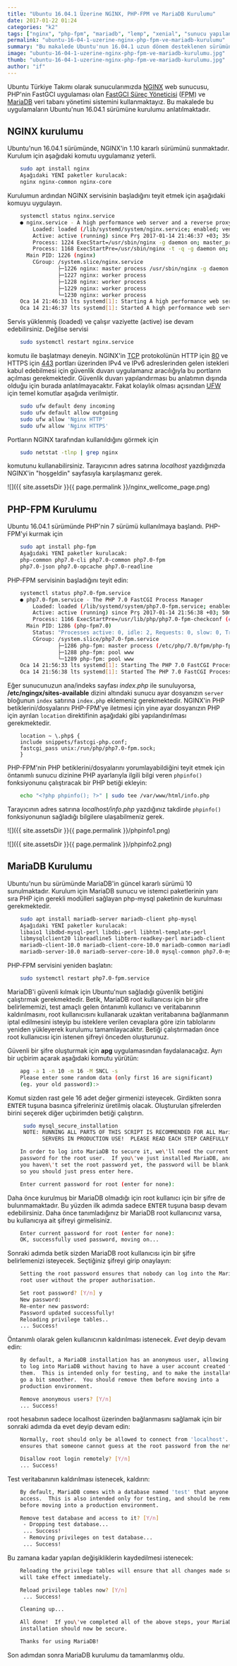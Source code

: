 ```yaml
---
title: "Ubuntu 16.04.1 Üzerine NGINX, PHP-FPM ve MariaDB Kurulumu"
date: 2017-01-22 01:24
categories: "k2"
tags: ["nginx", "php-fpm", "mariadb", "lemp", "xenial", "sunucu yapılandırma", "açık kaynak"]
permalink: "ubuntu-16-04-1-uzerine-nginx-php-fpm-ve-mariadb-kurulumu"
summary: "Bu makalede Ubuntu'nun 16.04.1 uzun dönem desteklenen sürümüne NGINX web sunucusu, PHP-FPM FastGCI süreç yöneticisi ve MariaDB veri tabanı yöneticisinin kurulumu anlatılmaktadır."
image: "ubuntu-16-04-1-uzerine-nginx-php-fpm-ve-mariadb-kurulumu.jpg"
thumb: "ubuntu-16-04-1-uzerine-nginx-php-fpm-ve-mariadb-kurulumu.jpg"
author: "if"
---
```

Ubuntu Türkiye Takımı olarak sunucularımızda <a href="https://www.nginx.com/">NGINX</a> web sunucusu, PHP'nin FastGCI uygulaması olan <a href="https://secure.php.net/manual/en/install.fpm.php">FastGCI Süreç Yöneticisi</a> (<abbr title="FastGCI Porecess Manager">FPM</abbr>) ve <a href="https://mariadb.org/">MariaDB</a> veri tabanı yönetimi sistemini kullanmaktayız. Bu makalede bu uygulamaların Ubuntu'nun 16.04.1 sürümüne kurulumu anlatılmaktadır.

## NGINX kurulumu

Ubuntu'nun 16.04.1 sürümünde, NGINX'in 1.10 kararlı sürümünü sunmaktadır. Kurulum için aşağıdaki komutu uygulamanız yeterli.

```bash
    sudo apt install nginx
    Aşağıdaki YENİ paketler kurulacak:
    nginx nginx-common nginx-core
```

Kurulumun ardından NGINX servisinin başladığını teyit etmek için aşağıdaki komuyu uygulayın.

```bash
    systemctl status nginx.service
    ● nginx.service - A high performance web server and a reverse proxy server
        Loaded: loaded (/lib/systemd/system/nginx.service; enabled; vendor preset: enabled)
        Active: active (running) since Prş 2017-01-14 21:46:37 +03; 35min ago
        Process: 1224 ExecStart=/usr/sbin/nginx -g daemon on; master_process on; (code=exited, status=0/SUCCESS)
        Process: 1168 ExecStartPre=/usr/sbin/nginx -t -q -g daemon on; master_process on; (code=exited, status=0/SUCCESS)
      Main PID: 1226 (nginx)
        CGroup: /system.slice/nginx.service
                ├─1226 nginx: master process /usr/sbin/nginx -g daemon on; master_process on
                ├─1227 nginx: worker process
                ├─1228 nginx: worker process
                ├─1229 nginx: worker process
                └─1230 nginx: worker process
    Oca 14 21:46:33 lts systemd[1]: Starting A high performance web server and a reverse proxy server...
    Oca 14 21:46:37 lts systemd[1]: Started A high performance web server and a reverse proxy server.
```

Servis yüklenmiş (loaded) ve çalışır vaziyette (active) ise devam edebilirsiniz. Değilse servisi

```bash
    sudo systemctl restart nginx.service
```

komutu ile başlatmayı deneyin. NGINX'in <a href="https://tools.ietf.org/html/rfc793">TCP</a> protokolünün HTTP için <a href="https://www.iana.org/assignments/service-names-port-numbers/service-names-port-numbers.xhtml?&page=2">80</a> ve HTTPS için <a href="https://www.iana.org/assignments/service-names-port-numbers/service-names-port-numbers.xhtml?&page=8">443</a> portları üzerinden IPv4 ve IPv6 adreslerinden gelen istekleri kabul edebilmesi için güvenlik duvarı uygulamanız aracılığıyla bu portların açılması gerekmektedir. Güvenlik duvarı yapılandırması bu anlatımın dışında olduğu için burada anlatılmayacaktır. Fakat kolaylık olması açısından <a href="https://wiki.ubuntu.com/UncomplicatedFirewall">UFW</a> için temel komutlar aşağıda verilmiştir.

```bash
    sudo ufw default deny incoming
    sudo ufw default allow outgoing
    sudo ufw allow 'Nginx HTTP'
    sudo ufw allow 'Nginx HTTPS'
```

Portların NGINX tarafından kullanıldığını görmek için

```bash
    sudo netstat -tlnp | grep nginx
```

komutunu kullanabilirsiniz. Tarayıcının adres satırına *localhost* yazdığınızda NGINX'in "hoşgeldin" sayfasıyla karşılaşmanız gerek.

![]({{ site.assetsDir }}{{ page.permalink }}/nginx_wellcome_page.png)

## PHP-FPM Kurulumu

Ubuntu 16.04.1 sürümünde PHP'nin 7 sürümü kullanılmaya başlandı. PHP-FPM'yi kurmak için

```bash
    sudo apt install php-fpm
    Aşağıdaki YENİ paketler kurulacak:
    php-common php7.0-cli php7.0-common php7.0-fpm
	php7.0-json php7.0-opcache php7.0-readline
```

PHP-FPM servisinin başladığını teyit edin:

```bash
    systemctl status php7.0-fpm.service
    ● php7.0-fpm.service - The PHP 7.0 FastCGI Process Manager
        Loaded: loaded (/lib/systemd/system/php7.0-fpm.service; enabled; vendor preset: enabled)
        Active: active (running) since Prş 2017-01-14 21:56:38 +03; 50min ago
        Process: 1166 ExecStartPre=/usr/lib/php/php7.0-fpm-checkconf (code=exited, status=0/SUCCESS)
      Main PID: 1286 (php-fpm7.0)
        Status: "Processes active: 0, idle: 2, Requests: 0, slow: 0, Traffic: 0req/sec"
        CGroup: /system.slice/php7.0-fpm.service
                ├─1286 php-fpm: master process (/etc/php/7.0/fpm/php-fpm.conf)
                ├─1288 php-fpm: pool www
                └─1289 php-fpm: pool www
    Oca 14 21:56:33 lts systemd[1]: Starting The PHP 7.0 FastCGI Process Manager..
    Oca 14 21:56:38 lts systemd[1]: Started The PHP 7.0 FastCGI Process Manager.
```

Eğer sunucunuzun ana/indeks sayfası *index.php* ile sunuluyorsa, **/etc/ngingx/sites-available** dizini altındaki sunucu ayar dosyanızın `server` bloğunun `index` satırına `index.php` eklemeniz gerekmektedir. NGINX'in PHP betiklerini/dosyalarını PHP-FPM'ye iletmesi için yine ayar dosyanızın PHP için ayrılan `location` direktifinin aşağıdaki gibi yapılandırılması gerekmektedir.

```
    location ~ \.php$ {
    include snippets/fastcgi-php.conf;
    fastcgi_pass unix:/run/php/php7.0-fpm.sock;
    }
```

PHP-FPM'nin PHP betiklerini/dosyalarını yorumlayabildiğini teyit etmek için öntanımlı sunucu dizinine PHP ayarlarıyla ilgili bilgi veren `phpinfo()` fonksiyonunu çalıştıracak bir PHP betiği ekleyin:

```bash
    echo "<?php phpinfo(); ?>" | sudo tee /var/www/html/info.php
```

Tarayıcının adres satırına *localhost/info.php* yazdığınız takdirde `phpinfo()` fonksiyonunun sağladığı bilgilere ulaşabilmeniz gerek.

![]({{ site.assetsDir }}{{ page.permalink }}/phpinfo1.png)

![]({{ site.assetsDir }}{{ page.permalink }}/phpinfo2.png)

## MariaDB Kurulumu

Ubuntu'nun bu sürümünde MariaDB'in güncel kararlı sürümü 10 sunulmaktadır. Kurulum için MariaDB sunucu ve istemci paketlerinin yanı sıra PHP için gerekli modülleri sağlayan php-mysql paketinin de kurulması gerekmektedir.

```bash
    sudo apt install mariadb-server mariadb-client php-mysql
    Aşağıdaki YENİ paketler kurulacak:
    libaio1 libdbd-mysql-perl libdbi-perl libhtml-template-perl
	libmysqlclient20 libreadline5 libterm-readkey-perl mariadb-client
	mariadb-client-10.0 mariadb-client-core-10.0 mariadb-common mariadb-server
	mariadb-server-10.0 mariadb-server-core-10.0 mysql-common php7.0-mysql
```

PHP-FPM servisini yeniden başlatın:

```bash
    sudo systemctl restart php7.0-fpm.service
```

MariaDB'i güvenli kılmak için Ubuntu'nun sağladığı güvenlik betiğini çalıştırmak gerekmektedir. Betik, MariaDB root kullanıcısı için bir şifre belirlememizi, test amaçlı gelen öntanımlı kullanıcı ve veritabanının kaldırılmasını, root kullanıcısını kullanarak uzaktan veritabanına bağlanmanın iptal edilmesini isteyip bu isteklere verilen cevaplara göre izin tablolarını yeniden yükleyerek kurulumu tamamlayacaktır. Betiği çalıştırmadan önce root kullanıcısı için istenen şifreyi önceden oluşturunuz.

Güvenli bir şifre oluşturmak için **apg** uygulamasından faydalanacağız. Ayrı bir uçbirim açarak aşağıdaki komutu yürütün:

```bash
    apg -a 1 -n 10 -m 16 -M SNCL -s
    Please enter some random data (only first 16 are significant)
    (eg. your old password):>
```

Komut sizden rast gele 16 adet değer girmenizi isteyecek. Girdikten sonra <kbd>ENTER</kbd> tuşuna basınca şifreleriniz üretilmiş olacak. Oluşturulan şifrelerden birini seçerek diğer uçbirimden betiği çalıştırın.

```bash
     sudo mysql_secure_installation
     NOTE: RUNNING ALL PARTS OF THIS SCRIPT IS RECOMMENDED FOR ALL MariaDB
           SERVERS IN PRODUCTION USE!  PLEASE READ EACH STEP CAREFULLY!

    In order to log into MariaDB to secure it, we\'ll need the current
    password for the root user.  If you\'ve just installed MariaDB, and
    you haven\'t set the root password yet, the password will be blank,
    so you should just press enter here.

    Enter current password for root (enter for none):
```

Daha önce kurulmuş bir MariaDB olmadığı için root kullanıcı için bir şifre de bulunmamaktadır. Bu yüzden ilk adımda sadece <kbd>ENTER</kbd> tuşuna basıp devam edebilirsiniz. Daha önce tanımladığınız bir MariaDB root kullanıcınız varsa, bu kullanıcıya ait şifreyi girmelisiniz.

```bash
    Enter current password for root (enter for none):
    OK, successfully used password, moving on...
 ```

Sonraki adımda betik sizden MariaDB root kullanıcısı için bir şifre belirlemenizi isteyecek.
Seçtiğiniz şifreyi girip onaylayın:

```bash
    Setting the root password ensures that nobody can log into the MariaDB
    root user without the proper authorisation.

    Set root password? [Y/n] y
    New password:
    Re-enter new password:
    Password updated successfully!
    Reloading privilege tables..
    ... Success!
```

Öntanımlı olarak gelen kullanıcının kaldırılması istenecek. *Evet* deyip devam edin:

```bash
    By default, a MariaDB installation has an anonymous user, allowing anyone
    to log into MariaDB without having to have a user account created for
    them.  This is intended only for testing, and to make the installation
    go a bit smoother.  You should remove them before moving into a
    production environment.

    Remove anonymous users? [Y/n]
    ... Success!
```

root hesabının sadece localhost üzerinden bağlanmasını sağlamak için bir sonraki adımda da evet deyip devam edin:

```bash
    Normally, root should only be allowed to connect from 'localhost'.  This
    ensures that someone cannot guess at the root password from the network.

    Disallow root login remotely? [Y/n]
    ... Success!
```

Test veritabanının kaldırılması istenecek, kaldırın:

```bash
    By default, MariaDB comes with a database named 'test' that anyone can
    access.  This is also intended only for testing, and should be removed
    before moving into a production environment.

    Remove test database and access to it? [Y/n]
     - Dropping test database...
     ... Success!
     - Removing privileges on test database...
     ... Success!
```

Bu zamana kadar yapılan değişikliklerin kaydedilmesi istenecek:

```bash
    Reloading the privilege tables will ensure that all changes made so far
    will take effect immediately.

    Reload privilege tables now? [Y/n]
     ... Success!

    Cleaning up...

    All done!  If you\'ve completed all of the above steps, your MariaDB
    installation should now be secure.

    Thanks for using MariaDB!
```

Son adımdan sonra MariaDB kurulumu da tamamlanmış oldu.
